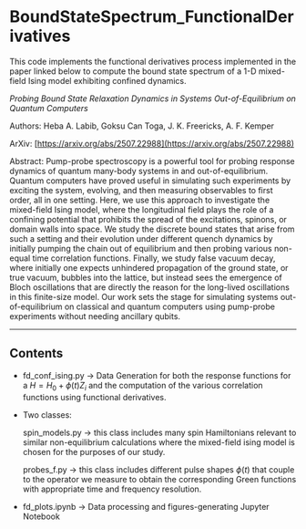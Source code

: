 # BoundStateSpectrum_FunctionalDerivatives

This code implements the functional derivatives process implemented in the paper linked below to compute the bound state spectrum of a 1-D mixed-field Ising model exhibiting confined dynamics.

_Probing Bound State Relaxation Dynamics in Systems Out-of-Equilibrium on Quantum Computers_

Authors: Heba A. Labib, Goksu Can Toga, J. K. Freericks, A. F. Kemper

ArXiv: [https://arxiv.org/abs/2507.22988](https://arxiv.org/abs/2507.22988)

Abstract: Pump-probe spectroscopy is a powerful tool for probing response dynamics of quantum many-body systems in and out-of-equilibrium. Quantum computers have proved useful in simulating such experiments by exciting the system, evolving, and then measuring observables to first order, all in one setting. Here, we use this approach to investigate the mixed-field Ising model, where the longitudinal field plays the role of a confining potential that prohibits the spread of the excitations, spinons, or domain walls into space. We study the discrete bound states that arise from such a setting and their evolution under different quench dynamics by initially pumping the chain out of equilibrium and then probing various non-equal time correlation functions. Finally, we study false vacuum decay, where initially one expects unhindered propagation of the ground state, or true vacuum, bubbles into the lattice, but instead sees the emergence of Bloch oscillations that are directly the reason for the long-lived oscillations in this finite-size model. Our work sets the stage for simulating systems out-of-equilibrium on classical and quantum computers using pump-probe experiments without needing ancillary qubits.

___

## Contents

* fd_conf_ising.py $\rightarrow$ Data Generation for both the response functions for a $H = H_0+\phi(t) Z_i$ and the computation of the various correlation functions using functional derivatives.
* Two classes:

  spin_models.py $\rightarrow$ this class includes many spin Hamiltonians relevant to similar non-equilibrium calculations where the mixed-field ising model is chosen for the purposes of our study. 
  
  probes_f.py $\rightarrow$ this class includes different pulse shapes $\phi(t)$ that couple to the operator we measure to obtain the corresponding Green functions with appropriate time and frequency resolution.
* fd_plots.ipynb $\rightarrow$ Data processing and figures-generating Jupyter Notebook 






